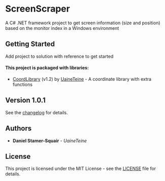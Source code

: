 # ScreenScraper

A C# .NET framework project to get screen information (size and position) based on the monitor index in a Windows environment

## Getting Started

Add project to solution with reference to get started

#### This project is packaged with libraries:

* [CoordLibrary](https://bitbucket.org/uaineteinestudio/coordlibrary/) (v1.2) by [UaineTeine](https://bitbucket.org/uaineteinestudio/) - A coordinate library with extra functions

## Version 1.0.1

See the [changelog](changelog.txt) for details.

## Authors

* **Daniel Stamer-Squair** - *UaineTeine*

## License

This project is licensed under the MIT License - see the [LICENSE](LICENSE) file for details.

